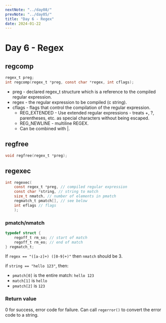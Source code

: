 ```yaml
---
nextNote: "../day08/"
prevNote: "../day05/"
title: "Day 6 - Regex"
date: 2024-01-22
---
```


# Day 6 - Regex

## regcomp

```c
regex_t preg;
int regcomp(regex_t *preg, const char *regex, int cflags);
```

- preg - declared regex_t structure which is a reference to the compiled regular expression.
- regex - the regular expression to be compiled (c string).
- cflags - flags that control the compilation of the regular expression.
  - REG_EXTENDED - Use extended regular expressions - treats +, ?, parentheses, etc. as special characters without being escaped.
  - REG_NEWLINE - multiline REGEX.
  - Can be combined with |.

## regfree

```c
void regfree(regex_t *preg);
```

## regexec

```c
int regexec(
    const regex_t *preg, // compiled regular expression
    const char *string, // string to match
    size_t nmatch, // number of elements in pmatch
    regmatch_t pmatch[], // see below
    int eflags // flags
    );
```

### pmatch/nmatch

```c
typedef struct {
    regoff_t rm_so; // start of match
    regoff_t rm_eo; // end of match
} regmatch_t;
```

If `regex == "([a-z]+) ([0-9]+)"` then `nmatch` should be 3.

if `string == "hello 123"`, then:

- `pmatch[0]` is the entire match: `hello 123`
- `match[1]` is `hello`
- `pmatch[2]` is `123`

### Return value

0 for success, error code for failure. Can call `regerror()` to convert the error code to a string.
